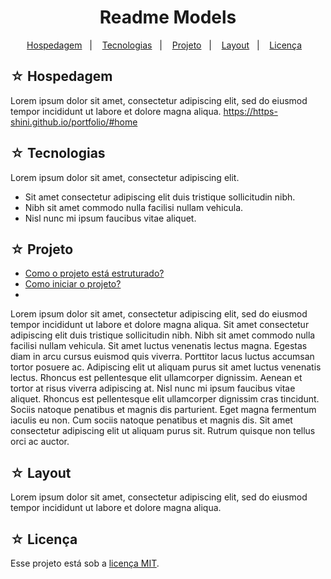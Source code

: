 <h1 align="center">Readme Models</h1>

<p align="center">
  <a href="#-hospedagem">Hospedagem</a>&nbsp;&nbsp;&nbsp;|&nbsp;&nbsp;&nbsp;
  <a href="#-tecnologias">Tecnologias</a>&nbsp;&nbsp;&nbsp;|&nbsp;&nbsp;&nbsp;
  <a href="#-projeto">Projeto</a>&nbsp;&nbsp;&nbsp;|&nbsp;&nbsp;&nbsp;
  <a href="#-layout">Layout</a>&nbsp;&nbsp;&nbsp;|&nbsp;&nbsp;&nbsp;
  <a href="#-licença">Licença</a>&nbsp;&nbsp;&nbsp;
</p>

## ☆ Hospedagem
Lorem ipsum dolor sit amet, consectetur adipiscing elit, sed do eiusmod tempor incididunt ut labore et dolore magna aliqua.
https://https-shini.github.io/portfolio/#home

## ☆ Tecnologias
Lorem ipsum dolor sit amet, consectetur adipiscing elit.
* Sit amet consectetur adipiscing elit duis tristique sollicitudin nibh.
* Nibh sit amet commodo nulla facilisi nullam vehicula.
* Nisl nunc mi ipsum faucibus vitae aliquet.

## ☆ Projeto
* [Como o projeto está estruturado?](/STRUCTURE.md)
* [Como iniciar o projeto?](/CONTRIBUTING.md)
* 
Lorem ipsum dolor sit amet, consectetur adipiscing elit, sed do eiusmod tempor incididunt ut labore et dolore magna aliqua. Sit amet consectetur adipiscing elit duis tristique sollicitudin nibh. Nibh sit amet commodo nulla facilisi nullam vehicula. Sit amet luctus venenatis lectus magna. Egestas diam in arcu cursus euismod quis viverra. Porttitor lacus luctus accumsan tortor posuere ac. Adipiscing elit ut aliquam purus sit amet luctus venenatis lectus. Rhoncus est pellentesque elit ullamcorper dignissim. Aenean et tortor at risus viverra adipiscing at. Nisl nunc mi ipsum faucibus vitae aliquet. Rhoncus est pellentesque elit ullamcorper dignissim cras tincidunt. Sociis natoque penatibus et magnis dis parturient. Eget magna fermentum iaculis eu non. Cum sociis natoque penatibus et magnis dis. Sit amet consectetur adipiscing elit ut aliquam purus sit. Rutrum quisque non tellus orci ac auctor.

## ☆ Layout
Lorem ipsum dolor sit amet, consectetur adipiscing elit, sed do eiusmod tempor incididunt ut labore et dolore magna aliqua.

## ☆ Licença
Esse projeto está sob a [licença MIT](/LICENSE).
